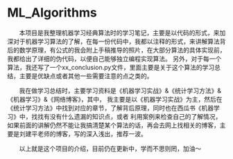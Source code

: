 # ML_Algorithms
&nbsp;&nbsp;&nbsp;&nbsp;&nbsp;&nbsp;&nbsp;本项目是我整理机器学习经典算法时的学习笔记，主要是以代码的形式，来加深对于机器学习算法的了解，在每一份代码中，我都以注释的形式，来讲解算法背后的数学原理，有公式的我会附上手稿推导的照片，在大部分算法的具体实现前，我都给出了详细的伪代码，以便自己能够独立编程实现算法。
另外，对于每一个算法，我还写了一个xx_conclusion.py文件，里面主要是关于这个算法的学习总结，主要是优缺点或者其他一些需要注意的点之类的。

&nbsp;&nbsp;&nbsp;&nbsp;&nbsp;&nbsp;&nbsp;我在做学习总结时，主要学习资料是《机器学习实战》&《统计学习方法》&《机器学习》&《网络博客》，其中，
我主要是以《机器学习实战》为主，然后在《统计学习方法》中找到对应的章节，了解背后原理，同时也在西瓜书《机器学习》中，找找有没有什么遗漏的知识点，或者
利用案例来检查自己的了解情况，如果前面的讲解仍然不能让我搞清楚某个算法的话，再会去网上找相关的博客，主要是刘建平老师的博客，写的深入浅出，推荐一波。

&nbsp;&nbsp;&nbsp;&nbsp;&nbsp;&nbsp;&nbsp;以上就是这个项目的介绍，目前仍在更新中，学而不思则罔，加油～



